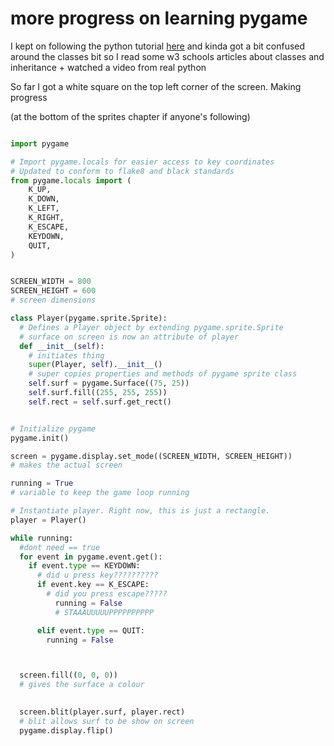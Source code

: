# more progress on learning pygame

I kept on following the python tutorial [here](https://realpython.com/pygame-a-primer/)
and kinda got a bit confused around the classes bit so I read some w3 schools articles about classes and inheritance + watched a video from real python

So far I got a white square on the top left corner of the screen. Making progress

(at the bottom of the sprites chapter if anyone's following)

``` python

import pygame

# Import pygame.locals for easier access to key coordinates
# Updated to conform to flake8 and black standards
from pygame.locals import (
    K_UP,
    K_DOWN,
    K_LEFT,
    K_RIGHT,
    K_ESCAPE,
    KEYDOWN,
    QUIT,
)


SCREEN_WIDTH = 800
SCREEN_HEIGHT = 600
# screen dimensions

class Player(pygame.sprite.Sprite):
  # Defines a Player object by extending pygame.sprite.Sprite
  # surface on screen is now an attribute of player
  def __init__(self):
    # initiates thing
    super(Player, self).__init__()
    # super copies properties and methods of pygame sprite class
    self.surf = pygame.Surface((75, 25))
    self.surf.fill((255, 255, 255))
    self.rect = self.surf.get_rect()


# Initialize pygame
pygame.init()

screen = pygame.display.set_mode((SCREEN_WIDTH, SCREEN_HEIGHT))
# makes the actual screen

running = True
# variable to keep the game loop running

# Instantiate player. Right now, this is just a rectangle.
player = Player()

while running:
  #dont need == true
  for event in pygame.event.get():
    if event.type == KEYDOWN:
      # did u press key??????????
      if event.key == K_ESCAPE:
        # did you press escape?????
          running = False
          # STAAAUUUUUPPPPPPPPPP

      elif event.type == QUIT:
        running = False



  screen.fill((0, 0, 0))
  # gives the surface a colour

  
  screen.blit(player.surf, player.rect)
  # blit allows surf to be show on screen
  pygame.display.flip()
```
